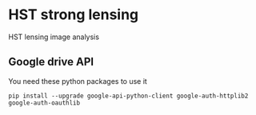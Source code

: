 # HST strong lensing
HST lensing image analysis

## Google drive API
You need these python packages to use it
    
    pip install --upgrade google-api-python-client google-auth-httplib2 google-auth-oauthlib
